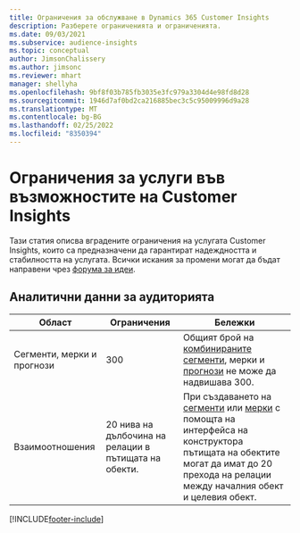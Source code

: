 ```yaml
---
title: Ограничения за обслужване в Dynamics 365 Customer Insights
description: Разберете ограниченията и ограниченията.
ms.date: 09/03/2021
ms.subservice: audience-insights
ms.topic: conceptual
author: JimsonChalissery
ms.author: jimsonc
ms.reviewer: mhart
manager: shellyha
ms.openlocfilehash: 9bf8f03b785fb3035e3fc979a3304d4e98fd8d28
ms.sourcegitcommit: 1946d7af0bd2ca216885bec3c5c95009996d9a28
ms.translationtype: MT
ms.contentlocale: bg-BG
ms.lasthandoff: 02/25/2022
ms.locfileid: "8350394"
---
```

# <a name="service-limits-in-customer-insights-capabilities"></a>Ограничения за услуги във възможностите на Customer Insights

Тази статия описва вградените ограничения на услугата Customer Insights, които са предназначени да гарантират надеждността и стабилността на услугата. Всички искания за промени могат да бъдат направени чрез [форума за идеи](https://go.microsoft.com/fwlink/?linkid=2074172). 

## <a name="audience-insights"></a>Аналитични данни за аудиторията

| Област  | Ограничения  | Бележки |
|-------------|---------------------------------------------------------------------|---------------------------------------------------------------------|
| Сегменти, мерки и прогнози | 300  | Общият брой на [комбинираните сегменти](audience-insights/segments.md)[,](audience-insights/measures.md) мерки и [прогнози](audience-insights/predictions.md) не може да надвишава 300.  |
| Взаимоотношения | 20 нива на дълбочина на релации в пътищата на обекти. | При създаването на [сегменти](audience-insights/segments.md) или [мерки](audience-insights/measures.md) с помощта на интерфейса на конструктора пътищата на обектите могат да имат до 20 прехода на релации между началния обект и целевия обект.  |

<!--
## Engagement insights

### Workspace and event quotas

Engagement insights is a highly scalable application that can support millions of events per second. During public preview, events have a volume threshold. There's also a limit to the number of workspaces in an organization.

### Engagement insights limits

- Maximum event volume per workspace  = 100 events per second

- Maximum number of workspaces per organization = 100

When events exceed the threshold, it can lead to loss of data in reports based on those events. You can [contact support](https://go.microsoft.com/fwlink/?linkid=2145734) to request a volume increase before you exceed limits. We'll work with you to determine your need for a volume increase and support your request.
-->

[!INCLUDE[footer-include](includes/footer-banner.md)]
